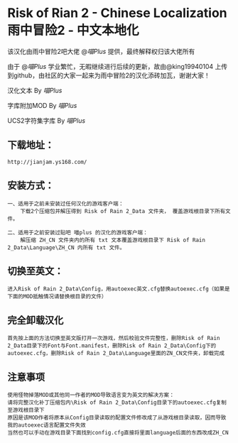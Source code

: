 # Risk of Rian 2 - Chinese Localization 雨中冒险2 - 中文本地化

该汉化由雨中冒险2吧大佬 @_喵Plus_ 提供，最终解释权归该大佬所有

由于 @_喵Plus_ 学业繁忙，无暇继续进行后续的更新，故由@king19940104 上传到github，由社区的大家一起来为雨中冒险2的汉化添砖加瓦，谢谢大家！


汉化文本 By _喵Plus_

字库附加MOD By _喵Plus_

UCS2字符集字库 By _喵Plus_

**下载地址：**
--
    http://jianjam.ys168.com/


**安装方式**：
--
    一、适用于之前未安装过任何汉化的游戏客户端：
        下载2个压缩包并解压得到 Risk of Rain 2_Data 文件夹， 覆盖游戏根目录下所有文件。

    二、适用于之前安装过贴吧 喵plus 的汉化的游戏客户端：
        解压缩 ZH_CN 文件夹内的所有 txt 文本覆盖游戏根目录下 Risk of Rain 2_Data\Language\ZH_CN 内所有 txt 文件。


**切换至英文**：
--
    进入Risk of Rain 2_Data\Config，用autoexec英文.cfg替换autoexec.cfg（如果是下面的MOD抵触情况请替换根目录的文件）


**完全卸载汉化**
--
    首先按上面的方法切换至英文版打开一次游戏，然后校验文件完整性，删除Risk of Rain 2_Data目录下的Font与Font.manifest，删除Risk of Rain 2_Data\Config下的autoexec.cfg，删除Risk of Rain 2_Data\Language里面的ZN_CN文件夹，卸载完成


**注意事项**
--
    使用怪物掉落MOD或其他同一作者的MOD导致语言变为英文的解决方案：
    请将完整汉化补丁压缩包内\Risk of Rain 2_Data\Config目录下的autoexec.cfg复制至游戏根目录下
    原因是该MOD作者将原本从Config目录读取的配置文件修改成了从游戏根目录读取，因而导致我的autoexec语言配置文件失效
    当然也可以手动在游戏目录下面找到config.cfg直接将里面language后面的东西改成ZH_CN
